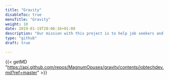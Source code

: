 ```yaml
---
title: "Gravity"
disableToc: true
menuTitle: "Gravity"
weight: 10
date: 2019-01-19T20:06:16+01:00
description: "Our mission with this project is to help job seekers and employers to find each other, to boost innovation within the labor market and to create opportunities for all actors within the industry sector."
type: "github"
draft: true

---
```


{{< getMD "https://api.github.com/repos/MagnumOpuses/gravity/contents/jobtechdev.md?ref=master" >}}
